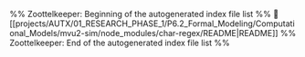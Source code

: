 %% Zoottelkeeper: Beginning of the autogenerated index file list  %%
📄 [[projects/AUTX/01_RESEARCH_PHASE_1/P6.2_Formal_Modeling/Computational_Models/mvu2-sim/node_modules/char-regex/README|README]]
%% Zoottelkeeper: End of the autogenerated index file list  %%
